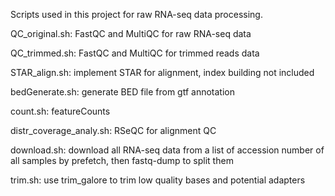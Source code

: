 Scripts used in this project for raw RNA-seq data processing.

QC_original.sh: FastQC and MultiQC for raw RNA-seq data

QC_trimmed.sh: FastQC and MultiQC for trimmed reads data

STAR_align.sh: implement STAR for alignment, index building not included

bedGenerate.sh: generate BED file from gtf annotation

count.sh: featureCounts

distr_coverage_analy.sh: RSeQC for alignment QC

download.sh: download all RNA-seq data from a list of accession number of all samples by prefetch, then fastq-dump to split them

trim.sh: use trim_galore to trim low quality bases and potential adapters
